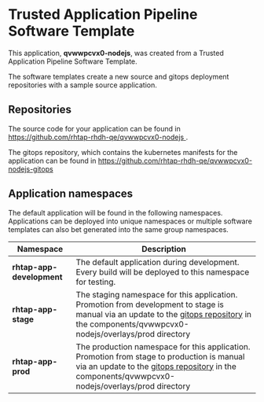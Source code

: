 # Trusted Application Pipeline Software Template

This application, **qvwwpcvx0-nodejs**, was created from a Trusted Application Pipeline Software Template.

The software templates create a new source and gitops deployment repositories with a sample source application. 

## Repositories

The source code for your application can be found in [https://github.com/rhtap-rhdh-qe/qvwwpcvx0-nodejs ](https://github.com/rhtap-rhdh-qe/qvwwpcvx0-nodejs ).
 
The gitops repository, which contains the kubernetes manifests for the application can be found in 
[https://github.com/rhtap-rhdh-qe/qvwwpcvx0-nodejs-gitops ](https://github.com/rhtap-rhdh-qe/qvwwpcvx0-nodejs-gitops ) 

## Application namespaces 

The default application will be found in the following namespaces. Applications can be deployed into unique namespaces or multiple software templates can also bet generated into the same group namespaces.  

|  Namespace   |  Description   |  
| -------- | -------- |   
| **rhtap-app-development** | The default application during development. Every build will be deployed to this namespace for testing. | 
| **rhtap-app-stage** | The staging namespace for this application. Promotion from development to stage is manual via an update to the [gitops repository](https://github.com/rhtap-rhdh-qe/qvwwpcvx0-nodejs-gitops ) in the components/qvwwpcvx0-nodejs/overlays/prod directory |  
| **rhtap-app-prod** | The production namespace for this application. Promotion from stage to production is manual via an update to the [gitops repository](https://github.com/rhtap-rhdh-qe/qvwwpcvx0-nodejs-gitops ) in the components/qvwwpcvx0-nodejs/overlays/prod directory | 